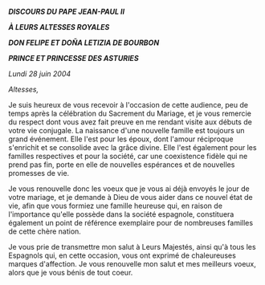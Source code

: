 ***DISCOURS DU PAPE JEAN-PAUL II***

***À LEURS ALTESSES ROYALES***

***DON FELIPE ET DOÑA LETIZIA DE BOURBON***

***PRINCE ET PRINCESSE DES ASTURIES***

*Lundi 28 juin 2004*

*Altesses,*

Je suis heureux de vous recevoir à l'occasion de cette audience, peu de temps après la célébration du Sacrement du Mariage, et je vous remercie du respect dont vous avez fait preuve en me rendant visite aux débuts de votre vie conjugale. La naissance d'une nouvelle famille est toujours un grand événement. Elle l'est pour les époux, dont l'amour réciproque s'enrichit et se consolide avec la grâce divine. Elle l'est également pour les familles respectives et pour la société, car une coexistence fidèle qui ne prend pas fin, porte en elle de nouvelles espérances et de nouvelles promesses de vie.

Je vous renouvelle donc les voeux que je vous ai déjà envoyés le jour de votre mariage, et je demande à Dieu de vous aider dans ce nouvel état de vie, afin que vous formiez une famille heureuse qui, en raison de l'importance qu'elle possède dans la société espagnole, constituera également un point de référence exemplaire pour de nombreuses familles de cette chère nation.

Je vous prie de transmettre mon salut à Leurs Majestés, ainsi qu'à tous les Espagnols qui, en cette occasion, vous ont exprimé de chaleureuses marques d'affection. Je vous renouvelle mon salut et mes meilleurs voeux, alors que je vous bénis de tout coeur.